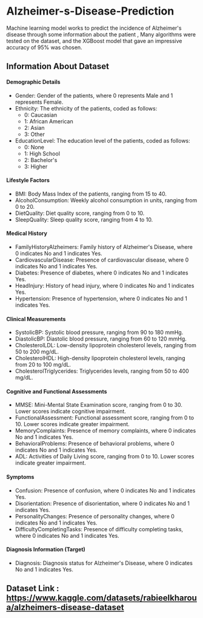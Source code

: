 # Alzheimer-s-Disease-Prediction
Machine learning model works to predict the incidence of Alzheimer's disease through some information about the patient , Many algorithms were tested on the dataset, and the XGBoost model that gave an impressive accuracy of 95% was chosen.

## Information About Dataset

#### Demographic Details
- Gender: Gender of the patients, where 0 represents Male and 1 represents Female.
- Ethnicity: The ethnicity of the patients, coded as follows:
  - 0: Caucasian
  - 1: African American
  - 2: Asian
  - 3: Other
- EducationLevel: The education level of the patients, coded as follows:
  - 0: None
  - 1: High School
  - 2: Bachelor's
  - 3: Higher
  
#### Lifestyle Factors
- BMI: Body Mass Index of the patients, ranging from 15 to 40.
- AlcoholConsumption: Weekly alcohol consumption in units, ranging from 0 to 20.
- DietQuality: Diet quality score, ranging from 0 to 10.
- SleepQuality: Sleep quality score, ranging from 4 to 10.
  
#### Medical History
- FamilyHistoryAlzheimers: Family history of Alzheimer's Disease, where 0 indicates No and 1 indicates Yes.
- CardiovascularDisease: Presence of cardiovascular disease, where 0 indicates No and 1 indicates Yes.
- Diabetes: Presence of diabetes, where 0 indicates No and 1 indicates Yes.
- HeadInjury: History of head injury, where 0 indicates No and 1 indicates Yes.
- Hypertension: Presence of hypertension, where 0 indicates No and 1 indicates Yes.
  
#### Clinical Measurements
- SystolicBP: Systolic blood pressure, ranging from 90 to 180 mmHg.
- DiastolicBP: Diastolic blood pressure, ranging from 60 to 120 mmHg.
- CholesterolLDL: Low-density lipoprotein cholesterol levels, ranging from 50 to 200 mg/dL.
- CholesterolHDL: High-density lipoprotein cholesterol levels, ranging from 20 to 100 mg/dL.
- CholesterolTriglycerides: Triglycerides levels, ranging from 50 to 400 mg/dL.
  
#### Cognitive and Functional Assessments
- MMSE: Mini-Mental State Examination score, ranging from 0 to 30. Lower scores indicate cognitive impairment.
- FunctionalAssessment: Functional assessment score, ranging from 0 to 10. Lower scores indicate greater impairment.
- MemoryComplaints: Presence of memory complaints, where 0 indicates No and 1 indicates Yes.
- BehavioralProblems: Presence of behavioral problems, where 0 indicates No and 1 indicates Yes.
- ADL: Activities of Daily Living score, ranging from 0 to 10. Lower scores indicate greater impairment.
  
#### Symptoms
- Confusion: Presence of confusion, where 0 indicates No and 1 indicates Yes.
- Disorientation: Presence of disorientation, where 0 indicates No and 1 indicates Yes.
- PersonalityChanges: Presence of personality changes, where 0 indicates No and 1 indicates Yes.
- DifficultyCompletingTasks: Presence of difficulty completing tasks, where 0 indicates No and 1 indicates Yes.
  
#### Diagnosis Information (Target)
- Diagnosis: Diagnosis status for Alzheimer's Disease, where 0 indicates No and 1 indicates Yes.

## Dataset Link : https://www.kaggle.com/datasets/rabieelkharoua/alzheimers-disease-dataset
